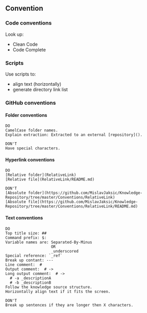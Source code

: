 ## Convention

### Code conventions

Look up:
* Clean Code
* Code Complete

### Scripts

Use scripts to:
* align text (horizontally)
* generate directory link list

### GitHub conventions

#### Folder conventions

```
DO
CamelCase folder names.
Explain extraction: Extracted to an external [repository]().

DON'T
Have special characters.
```

#### Hyperlink conventions

```
DO
[Relative folder](RelativeLink)
[Relative file](RelativeLink/README.md)

DON'T
[Absolute folder](https://github.com/MislavJaksic/Knowledge-Repository/tree/master/Conventions/RelativeLink)
[Absolute file](https://github.com/MislavJaksic/Knowledge-Repository/tree/master/Conventions/RelativeLink/README.md)
```

#### Text conventions

```
DO
Top title size: ##
Command prefix: $:
Variable names are: Separated-By-Minus
                    OR
                    _underscored
Special reference: `_ref`
Break up contant: ---
Line comment:  #
Output comment:  # ->
Long output comment:  # ->
  # -a _descriptionA
  # -b _descriptionB
Follow the knowledge source structure.
Horizontally align text if it fits the screen.

DON'T
Break up sentences if they are longer then X characters.
```
